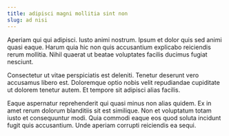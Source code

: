 ```yaml
---
title: adipisci magni mollitia sint non
slug: ad nisi
---
```


Aperiam qui qui adipisci. Iusto animi nostrum. Ipsum et dolor quis sed animi quasi eaque. Harum quia hic non quis accusantium explicabo reiciendis rerum mollitia. Nihil quaerat ut beatae voluptates facilis ducimus fugiat nesciunt.

Consectetur ut vitae perspiciatis est deleniti. Tenetur deserunt vero accusamus libero est. Doloremque optio nobis velit repudiandae cupiditate ut dolorem tenetur autem. Et tempore sit adipisci alias facilis.

Eaque aspernatur reprehenderit qui quasi minus non alias quidem. Ex in amet rerum dolorum blanditiis sit est similique. Non et voluptatum totam iusto et consequuntur modi. Quia commodi eaque eos quod soluta incidunt fugit quis accusantium. Unde aperiam corrupti reiciendis ea sequi.
